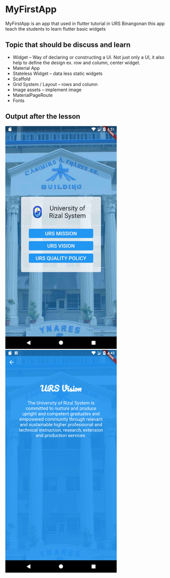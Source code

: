 # MyFirstApp
MyFirstApp is an app that used in flutter tutorial in URS Binangonan this app teach the students to learn flutter basic widgets
## Topic that should be discuss and learn
* Widget – Way of declaring or constructing a UI. Not just only a UI, it also help to define the design ex. row and column, center widget.
* Material App 
* Stateless Widget – data less static widgets
* Scaffold
* Grid System / Layout – rows and column
* Image assets – implement image
* MaterialPageRoute
* Fonts
## Output after the lesson
<img src="https://github.com/enehry/MyFirstApp/blob/main/sample.jpg" width="350" title="hover text">
<img src="https://github.com/enehry/MyFirstApp/blob/main/screenshot.png" width="350" title="hover text">
